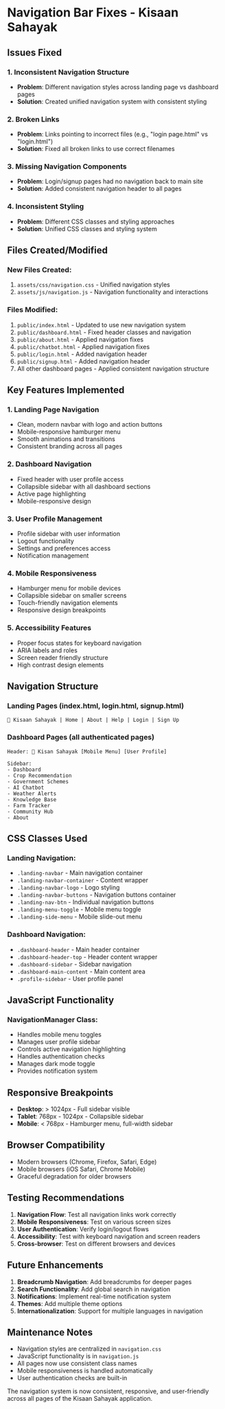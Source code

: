 # Navigation Bar Fixes - Kisaan Sahayak

## Issues Fixed

### 1. **Inconsistent Navigation Structure**
- **Problem**: Different navigation styles across landing page vs dashboard pages
- **Solution**: Created unified navigation system with consistent styling

### 2. **Broken Links**
- **Problem**: Links pointing to incorrect files (e.g., "login page.html" vs "login.html")
- **Solution**: Fixed all broken links to use correct filenames

### 3. **Missing Navigation Components**
- **Problem**: Login/signup pages had no navigation back to main site
- **Solution**: Added consistent navigation header to all pages

### 4. **Inconsistent Styling**
- **Problem**: Different CSS classes and styling approaches
- **Solution**: Unified CSS classes and styling system

## Files Created/Modified

### New Files Created:
1. `assets/css/navigation.css` - Unified navigation styles
2. `assets/js/navigation.js` - Navigation functionality and interactions

### Files Modified:
1. `public/index.html` - Updated to use new navigation system
2. `public/dashboard.html` - Fixed header classes and navigation
3. `public/about.html` - Applied navigation fixes
4. `public/chatbot.html` - Applied navigation fixes
5. `public/login.html` - Added navigation header
6. `public/signup.html` - Added navigation header
7. All other dashboard pages - Applied consistent navigation structure

## Key Features Implemented

### 1. **Landing Page Navigation**
- Clean, modern navbar with logo and action buttons
- Mobile-responsive hamburger menu
- Smooth animations and transitions
- Consistent branding across all pages

### 2. **Dashboard Navigation**
- Fixed header with user profile access
- Collapsible sidebar with all dashboard sections
- Active page highlighting
- Mobile-responsive design

### 3. **User Profile Management**
- Profile sidebar with user information
- Logout functionality
- Settings and preferences access
- Notification management

### 4. **Mobile Responsiveness**
- Hamburger menu for mobile devices
- Collapsible sidebar on smaller screens
- Touch-friendly navigation elements
- Responsive design breakpoints

### 5. **Accessibility Features**
- Proper focus states for keyboard navigation
- ARIA labels and roles
- Screen reader friendly structure
- High contrast design elements

## Navigation Structure

### Landing Pages (index.html, login.html, signup.html)
```
🌾 Kisaan Sahayak | Home | About | Help | Login | Sign Up
```

### Dashboard Pages (all authenticated pages)
```
Header: 🌾 Kisan Sahayak [Mobile Menu] [User Profile]

Sidebar:
- Dashboard
- Crop Recommendation  
- Government Schemes
- AI Chatbot
- Weather Alerts
- Knowledge Base
- Farm Tracker
- Community Hub
- About
```

## CSS Classes Used

### Landing Navigation:
- `.landing-navbar` - Main navigation container
- `.landing-navbar-container` - Content wrapper
- `.landing-navbar-logo` - Logo styling
- `.landing-navbar-buttons` - Navigation buttons container
- `.landing-nav-btn` - Individual navigation buttons
- `.landing-menu-toggle` - Mobile menu toggle
- `.landing-side-menu` - Mobile slide-out menu

### Dashboard Navigation:
- `.dashboard-header` - Main header container
- `.dashboard-header-top` - Header content wrapper
- `.dashboard-sidebar` - Sidebar navigation
- `.dashboard-main-content` - Main content area
- `.profile-sidebar` - User profile panel

## JavaScript Functionality

### NavigationManager Class:
- Handles mobile menu toggles
- Manages user profile sidebar
- Controls active navigation highlighting
- Handles authentication checks
- Manages dark mode toggle
- Provides notification system

## Responsive Breakpoints

- **Desktop**: > 1024px - Full sidebar visible
- **Tablet**: 768px - 1024px - Collapsible sidebar
- **Mobile**: < 768px - Hamburger menu, full-width sidebar

## Browser Compatibility

- Modern browsers (Chrome, Firefox, Safari, Edge)
- Mobile browsers (iOS Safari, Chrome Mobile)
- Graceful degradation for older browsers

## Testing Recommendations

1. **Navigation Flow**: Test all navigation links work correctly
2. **Mobile Responsiveness**: Test on various screen sizes
3. **User Authentication**: Verify login/logout flows
4. **Accessibility**: Test with keyboard navigation and screen readers
5. **Cross-browser**: Test on different browsers and devices

## Future Enhancements

1. **Breadcrumb Navigation**: Add breadcrumbs for deeper pages
2. **Search Functionality**: Add global search in navigation
3. **Notifications**: Implement real-time notification system
4. **Themes**: Add multiple theme options
5. **Internationalization**: Support for multiple languages in navigation

## Maintenance Notes

- Navigation styles are centralized in `navigation.css`
- JavaScript functionality is in `navigation.js`
- All pages now use consistent class names
- Mobile responsiveness is handled automatically
- User authentication checks are built-in

The navigation system is now consistent, responsive, and user-friendly across all pages of the Kisaan Sahayak application.